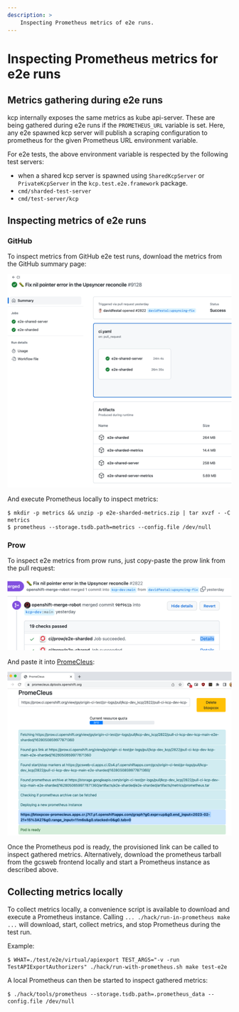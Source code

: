 ```yaml
---
description: >
    Inspecting Prometheus metrics of e2e runs.
---
```


# Inspecting Prometheus metrics for e2e runs

## Metrics gathering during e2e runs

kcp internally exposes the same metrics as kube api-server.
These are being gathered during e2e runs if the `PROMETHEUS_URL` variable is set.
Here, any e2e spawned kcp server will publish a scraping configuration to prometheus
for the given Prometheus URL environment variable.

For e2e tests, the above environment variable is respected by the following test servers:

- when a shared kcp server is spawned using `SharedKcpServer` or `PrivateKcpServer` in the `kcp.test.e2e.framework` package.
- `cmd/sharded-test-server`
- `cmd/test-server/kcp`

## Inspecting metrics of e2e runs

### GitHub

To inspect metrics from GitHub e2e test runs, download the metrics from the GitHub summary page:

![GitHub summary page](github_summary.png)

And execute Prometheus locally to inspect metrics:
```shell
$ mkdir -p metrics && unzip -p e2e-sharded-metrics.zip | tar xvzf - -C metrics
$ prometheus --storage.tsdb.path=metrics --config.file /dev/null
```

### Prow

To inspect e2e metrics from prow runs, just copy-paste the prow link from the pull request:

![PR prow link](prow_link.png)

And paste it into [PromeCIeus](https://promecieus.dptools.openshift.org/):

![promecieus](promecieus.png)

Once the Prometheus pod is ready, the provisioned link can be called to inspect gathered metrics.
Alternatively, download the prometheus tarball from the gcsweb frontend locally
and start a Prometheus instance as described above.

## Collecting metrics locally

To collect metrics locally, a convenience script is available to download and execute a Prometheus instance.
Calling `... ./hack/run-in-prometheus make ...` will download, start, collect metrics, and stop Prometheus during the test run.

Example:
```shell
$ WHAT=./test/e2e/virtual/apiexport TEST_ARGS="-v -run TestAPIExportAuthorizers" ./hack/run-with-prometheus.sh make test-e2e
```
A local Prometheus can then be started to inspect gathered metrics:
```shell
$ ./hack/tools/prometheus --storage.tsdb.path=.prometheus_data --config.file /dev/null
```
